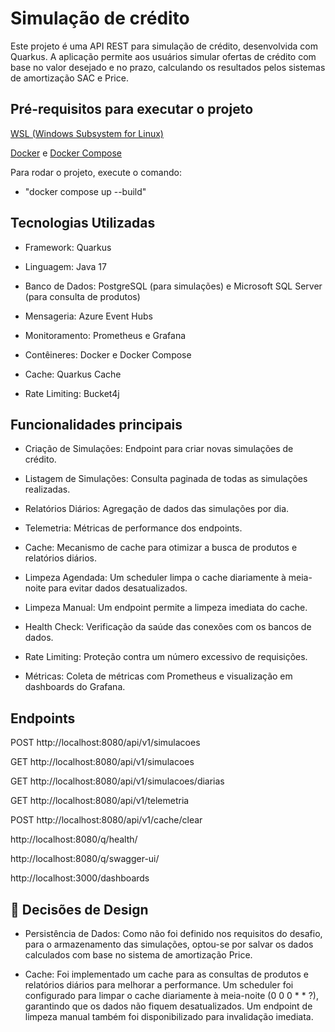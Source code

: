 # Simulação de crédito

Este projeto é uma API REST para simulação de crédito, desenvolvida com Quarkus. 
A aplicação permite aos usuários simular ofertas de crédito com base no valor desejado e no prazo, 
calculando os resultados pelos sistemas de amortização SAC e Price.

## Pré-requisitos para executar o projeto
[WSL (Windows Subsystem for Linux)](https://learn.microsoft.com/pt-br/windows/wsl/install)

[Docker](https://docs.docker.com/get-started/get-docker/) e [Docker Compose](https://docs.docker.com/compose/install/)

Para rodar o projeto, execute o comando:
- "docker compose up --build"

## Tecnologias Utilizadas
- Framework: Quarkus

- Linguagem: Java 17

- Banco de Dados: PostgreSQL (para simulações) e Microsoft SQL Server (para consulta de produtos)

- Mensageria: Azure Event Hubs

- Monitoramento: Prometheus e Grafana

- Contêineres: Docker e Docker Compose

- Cache: Quarkus Cache

- Rate Limiting: Bucket4j

## Funcionalidades principais

- Criação de Simulações: Endpoint para criar novas simulações de crédito.

- Listagem de Simulações: Consulta paginada de todas as simulações realizadas.

- Relatórios Diários: Agregação de dados das simulações por dia.

- Telemetria: Métricas de performance dos endpoints.

- Cache: Mecanismo de cache para otimizar a busca de produtos e relatórios diários. 
 - Limpeza Agendada: Um scheduler limpa o cache diariamente à meia-noite para evitar dados desatualizados.
 - Limpeza Manual: Um endpoint permite a limpeza imediata do cache.

- Health Check: Verificação da saúde das conexões com os bancos de dados.

- Rate Limiting: Proteção contra um número excessivo de requisições.

- Métricas: Coleta de métricas com Prometheus e visualização em dashboards do Grafana.



## Endpoints
POST http://localhost:8080/api/v1/simulacoes

GET http://localhost:8080/api/v1/simulacoes

GET http://localhost:8080/api/v1/simulacoes/diarias

GET http://localhost:8080/api/v1/telemetria

POST http://localhost:8080/api/v1/cache/clear

http://localhost:8080/q/health/

http://localhost:8080/q/swagger-ui/

http://localhost:3000/dashboards


## 📝 Decisões de Design

- Persistência de Dados: Como não foi definido nos requisitos do desafio, para o armazenamento das simulações, optou-se por salvar os dados calculados com base no sistema de amortização Price.


- Cache: Foi implementado um cache para as consultas de produtos e relatórios diários para melhorar a performance. Um scheduler foi configurado para limpar o cache diariamente à meia-noite (0 0 0 * * ?), garantindo que os dados não fiquem desatualizados. Um endpoint de limpeza manual também foi disponibilizado para invalidação imediata.